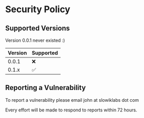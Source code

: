 # Security Policy

## Supported Versions

Version 0.0.1 never existed :)

| Version | Supported          |
| ------- | ------------------ |
| 0.0.1   | :x:                |
| 0.1.x   | :white_check_mark: |

## Reporting a Vulnerability

To report a vulnerability please email john at slowiklabs dot com

Every effort will be made to respond to reports within 72 hours.
